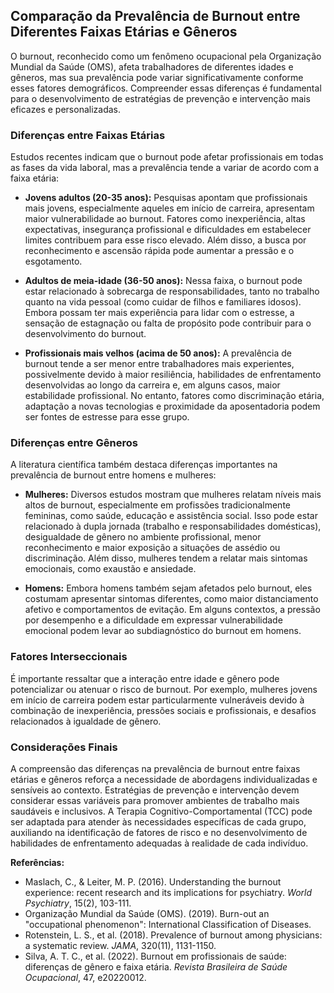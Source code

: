 
## Comparação da Prevalência de Burnout entre Diferentes Faixas Etárias e Gêneros

O burnout, reconhecido como um fenômeno ocupacional pela Organização Mundial da Saúde (OMS), afeta trabalhadores de diferentes idades e gêneros, mas sua prevalência pode variar significativamente conforme esses fatores demográficos. Compreender essas diferenças é fundamental para o desenvolvimento de estratégias de prevenção e intervenção mais eficazes e personalizadas.

### Diferenças entre Faixas Etárias

Estudos recentes indicam que o burnout pode afetar profissionais em todas as fases da vida laboral, mas a prevalência tende a variar de acordo com a faixa etária:

- **Jovens adultos (20-35 anos):** Pesquisas apontam que profissionais mais jovens, especialmente aqueles em início de carreira, apresentam maior vulnerabilidade ao burnout. Fatores como inexperiência, altas expectativas, insegurança profissional e dificuldades em estabelecer limites contribuem para esse risco elevado. Além disso, a busca por reconhecimento e ascensão rápida pode aumentar a pressão e o esgotamento.

- **Adultos de meia-idade (36-50 anos):** Nessa faixa, o burnout pode estar relacionado à sobrecarga de responsabilidades, tanto no trabalho quanto na vida pessoal (como cuidar de filhos e familiares idosos). Embora possam ter mais experiência para lidar com o estresse, a sensação de estagnação ou falta de propósito pode contribuir para o desenvolvimento do burnout.

- **Profissionais mais velhos (acima de 50 anos):** A prevalência de burnout tende a ser menor entre trabalhadores mais experientes, possivelmente devido à maior resiliência, habilidades de enfrentamento desenvolvidas ao longo da carreira e, em alguns casos, maior estabilidade profissional. No entanto, fatores como discriminação etária, adaptação a novas tecnologias e proximidade da aposentadoria podem ser fontes de estresse para esse grupo.

### Diferenças entre Gêneros

A literatura científica também destaca diferenças importantes na prevalência de burnout entre homens e mulheres:

- **Mulheres:** Diversos estudos mostram que mulheres relatam níveis mais altos de burnout, especialmente em profissões tradicionalmente femininas, como saúde, educação e assistência social. Isso pode estar relacionado à dupla jornada (trabalho e responsabilidades domésticas), desigualdade de gênero no ambiente profissional, menor reconhecimento e maior exposição a situações de assédio ou discriminação. Além disso, mulheres tendem a relatar mais sintomas emocionais, como exaustão e ansiedade.

- **Homens:** Embora homens também sejam afetados pelo burnout, eles costumam apresentar sintomas diferentes, como maior distanciamento afetivo e comportamentos de evitação. Em alguns contextos, a pressão por desempenho e a dificuldade em expressar vulnerabilidade emocional podem levar ao subdiagnóstico do burnout em homens.

### Fatores Interseccionais

É importante ressaltar que a interação entre idade e gênero pode potencializar ou atenuar o risco de burnout. Por exemplo, mulheres jovens em início de carreira podem estar particularmente vulneráveis devido à combinação de inexperiência, pressões sociais e profissionais, e desafios relacionados à igualdade de gênero.

### Considerações Finais

A compreensão das diferenças na prevalência de burnout entre faixas etárias e gêneros reforça a necessidade de abordagens individualizadas e sensíveis ao contexto. Estratégias de prevenção e intervenção devem considerar essas variáveis para promover ambientes de trabalho mais saudáveis e inclusivos. A Terapia Cognitivo-Comportamental (TCC) pode ser adaptada para atender às necessidades específicas de cada grupo, auxiliando na identificação de fatores de risco e no desenvolvimento de habilidades de enfrentamento adequadas à realidade de cada indivíduo.

**Referências:**
- Maslach, C., & Leiter, M. P. (2016). Understanding the burnout experience: recent research and its implications for psychiatry. *World Psychiatry*, 15(2), 103-111.
- Organização Mundial da Saúde (OMS). (2019). Burn-out an "occupational phenomenon": International Classification of Diseases.
- Rotenstein, L. S., et al. (2018). Prevalence of burnout among physicians: a systematic review. *JAMA*, 320(11), 1131-1150.
- Silva, A. T. C., et al. (2022). Burnout em profissionais de saúde: diferenças de gênero e faixa etária. *Revista Brasileira de Saúde Ocupacional*, 47, e20220012.
```
